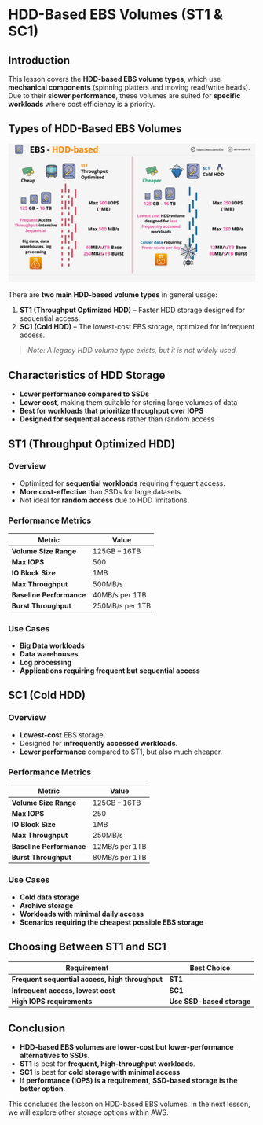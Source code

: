 # HDD-Based EBS Volumes (ST1 & SC1)

## Introduction

This lesson covers the **HDD-based EBS volume types**, which use **mechanical components** (spinning platters and moving read/write heads). Due to their **slower performance**, these volumes are suited for **specific workloads** where cost efficiency is a priority.

## Types of HDD-Based EBS Volumes

![alt text](./Images/image-15.png)

There are **two main HDD-based volume types** in general usage:

1. **ST1 (Throughput Optimized HDD)** – Faster HDD storage designed for sequential access.
2. **SC1 (Cold HDD)** – The lowest-cost EBS storage, optimized for infrequent access.

> _Note: A legacy HDD volume type exists, but it is not widely used._

## Characteristics of HDD Storage

- **Lower performance compared to SSDs**
- **Lower cost**, making them suitable for storing large volumes of data
- **Best for workloads that prioritize throughput over IOPS**
- **Designed for sequential access** rather than random access

## ST1 (Throughput Optimized HDD)

### Overview

- Optimized for **sequential workloads** requiring frequent access.
- **More cost-effective** than SSDs for large datasets.
- Not ideal for **random access** due to HDD limitations.

### Performance Metrics

| Metric                   | Value           |
| ------------------------ | --------------- |
| **Volume Size Range**    | 125GB – 16TB    |
| **Max IOPS**             | 500             |
| **IO Block Size**        | 1MB             |
| **Max Throughput**       | 500MB/s         |
| **Baseline Performance** | 40MB/s per 1TB  |
| **Burst Throughput**     | 250MB/s per 1TB |

### Use Cases

- **Big Data workloads**
- **Data warehouses**
- **Log processing**
- **Applications requiring frequent but sequential access**

## SC1 (Cold HDD)

### Overview

- **Lowest-cost** EBS storage.
- Designed for **infrequently accessed workloads**.
- **Lower performance** compared to ST1, but also much cheaper.

### Performance Metrics

| Metric                   | Value          |
| ------------------------ | -------------- |
| **Volume Size Range**    | 125GB – 16TB   |
| **Max IOPS**             | 250            |
| **IO Block Size**        | 1MB            |
| **Max Throughput**       | 250MB/s        |
| **Baseline Performance** | 12MB/s per 1TB |
| **Burst Throughput**     | 80MB/s per 1TB |

### Use Cases

- **Cold data storage**
- **Archive storage**
- **Workloads with minimal daily access**
- **Scenarios requiring the cheapest possible EBS storage**

## Choosing Between ST1 and SC1

| Requirement                                     | Best Choice               |
| ----------------------------------------------- | ------------------------- |
| **Frequent sequential access, high throughput** | **ST1**                   |
| **Infrequent access, lowest cost**              | **SC1**                   |
| **High IOPS requirements**                      | **Use SSD-based storage** |

## Conclusion

- **HDD-based EBS volumes are lower-cost but lower-performance alternatives to SSDs**.
- **ST1** is best for **frequent, high-throughput workloads**.
- **SC1** is best for **cold storage with minimal access**.
- If **performance (IOPS) is a requirement**, **SSD-based storage is the better option**.

This concludes the lesson on HDD-based EBS volumes. In the next lesson, we will explore other storage options within AWS.
